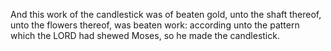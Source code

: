 And this work of the candlestick was of beaten gold, unto the shaft thereof, unto the flowers thereof, was beaten work: according unto the pattern which the LORD had shewed Moses, so he made the candlestick.
